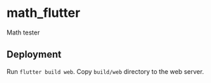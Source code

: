 # math_flutter

Math tester

## Deployment

Run `flutter build web`. Copy `build/web` directory to the web server.

